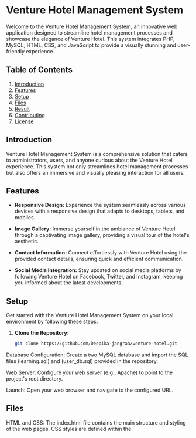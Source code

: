 # Venture Hotel Management System

Welcome to the Venture Hotel Management System, an innovative web application designed to streamline hotel management processes and showcase the elegance of Venture Hotel. This system integrates PHP, MySQL, HTML, CSS, and JavaScript to provide a visually stunning and user-friendly experience.

## Table of Contents
1. [Introduction](#introduction)
2. [Features](#features)
3. [Setup](#setup)
4. [Files](#files)
5. [Result](#result)
6. [Contributing](#contributing)
7. [License](#license)

## Introduction

Venture Hotel Management System is a comprehensive solution that caters to administrators, users, and anyone curious about the Venture Hotel experience. This system not only streamlines hotel management processes but also offers an immersive and visually pleasing interaction for all users.

## Features

- **Responsive Design:** Experience the system seamlessly across various devices with a responsive design that adapts to desktops, tablets, and mobiles.

- **Image Gallery:** Immerse yourself in the ambiance of Venture Hotel through a captivating image gallery, providing a visual tour of the hotel's aesthetic.

- **Contact Information:** Connect effortlessly with Venture Hotel using the provided contact details, ensuring quick and efficient communication.

- **Social Media Integration:** Stay updated on social media platforms by following Venture Hotel on Facebook, Twitter, and Instagram, keeping you informed about the latest developments.

## Setup

Get started with the Venture Hotel Management System on your local environment by following these steps:

1. **Clone the Repository:**
   ```bash
   git clone https://github.com/Deepika-jangraa/venture-hotel.git
   
Database Configuration:
Create a two MySQL database and import the SQL files (learning.sql) and (user_db.sql) provided in the repository.

Web Server:
Configure your web server (e.g., Apache) to point to the project's root directory.

Launch:
Open your web browser and navigate to the configured URL.

## Files
HTML and CSS: The index.html file contains the main structure and styling of the web pages. CSS styles are defined within the <style> section in the HTML file.

JavaScript: The image slideshow functionality is implemented using JavaScript in the <script> section at the end of the HTML file.

Images: The images/ directory contains visuals used in the image gallery and slideshow.

PHP Files: Various PHP files (pro.html, admin.php, login_form.php, customer_review.html, menu.html, payment.html) handle functionalities such as user authentication, reviews, menu display, and payment processing.

## Result

![Screenshot (864)](https://github.com/Deepika-jangraa/Hotel_Project/assets/135499747/9e25bb8b-54b2-44fd-a660-45fd7ce201c8)  ![Screenshot (865)](https://github.com/Deepika-jangraa/Hotel_Project/assets/135499747/2fcb4520-5df7-460b-87db-b1c12eacb92d)

![Screenshot (866)](https://github.com/Deepika-jangraa/Hotel_Project/assets/135499747/2ba790ec-7652-45a0-bdc9-56743245079f)  ![Screenshot (867)](https://github.com/Deepika-jangraa/Hotel_Project/assets/135499747/bacea503-72be-4ab1-a398-1267b9351bd0)

![Screenshot (872)](https://github.com/Deepika-jangraa/Hotel_Project/assets/135499747/7e71e982-dcfd-4d7f-a9ff-a1f53d859ebe)  ![Screenshot (868)](https://github.com/Deepika-jangraa/Hotel_Project/assets/135499747/3f3d1be4-06af-4132-be75-bd8fc68b8ade)

![Screenshot (869)](https://github.com/Deepika-jangraa/Hotel_Project/assets/135499747/db9ba050-bd04-4ce3-94ce-f8545af1ad1e)

![Screenshot (870)](https://github.com/Deepika-jangraa/Hotel_Project/assets/135499747/7b7d7e42-ca75-4a82-8229-8942b5ae2e4a)

![Screenshot (871)](https://github.com/Deepika-jangraa/Hotel_Project/assets/135499747/642b62f9-143e-4128-bb7b-d2c29a18fb22)  ![Screenshot (873)](https://github.com/Deepika-jangraa/Hotel_Project/assets/135499747/a336b61d-ca03-4a94-8933-21a0a5766897)


## Contributing
Feel inspired to contribute? Fork the repository, implement your changes, and submit a pull request. Your ideas and improvements are warmly welcomed!

License
This project is licensed under the MIT License. See the LICENSE file for details.


